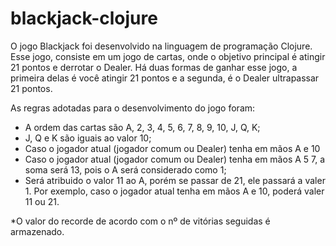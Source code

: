 # blackjack-clojure

O jogo Blackjack foi desenvolvido na linguagem de programação Clojure. Esse jogo, consiste em um jogo de cartas, onde o objetivo principal é atingir 21 pontos e derrotar o Dealer. Há duas formas de ganhar esse jogo, a primeira delas é você atingir 21 pontos e a segunda, é o Dealer ultrapassar 21 pontos.

As regras adotadas para o desenvolvimento do jogo foram:
- A ordem das cartas são A, 2, 3, 4, 5, 6, 7, 8, 9, 10, J, Q, K;
- J, Q e K são iguais ao valor 10;
- Caso o jogador atual (jogador comum ou Dealer) tenha em mãos A e 10
- Caso o jogador atual (jogador comum ou Dealer) tenha em mãos A 5 7, a soma será 13, pois o A será considerado como 1;
- Será atribuido o valor 11 ao A, porém se passar de 21, ele passará a valer 1. Por exemplo, caso o jogador atual tenha em mãos A e 10, poderá valer 11 ou 21.

*O valor do recorde de acordo com o nº de vitórias seguidas é armazenado.
